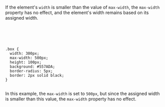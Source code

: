 If the element's `width` is smaller
than the value of `max-width`, the `max-width`
property has no effect, and the element's width
remains based on its assigned width.

<codeblock language="css" type="lesson">
<code>
<panel language="html">
<div class="box"></div>
</panel>
<panel language="css">
.box {
  width: 300px;
  max-width: 500px;
  height: 100px;
  background: #557ADA;
  border-radius: 5px;
  border: 2px solid black;
}
</panel>
</code>
</codeblock>

In this example, the `max-width` is set to `500px`,
but since the assigned width is smaller than this value,
the `max-width` property has no effect.

